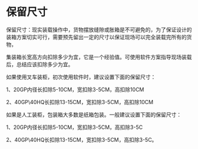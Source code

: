 # 保留尺寸

保留尺寸：现实装载操作中，货物摆放缝隙或胀箱是不可避免的，为了保证设计的装箱方案切实可行，需要预先留出一定的尺寸以保证现场可以完全装载完所有的货物，

集装箱长宽高方向扣除多少为宜，它是一个经验值。可使用软件方案指导现场装载后，总结应该扣除多少为宜。

如果使用叉车装柜，初次使用软件时，建议设置下面的保留尺寸：

1、20GP内径长扣除5-10CM，宽扣除3-5CM，高扣除10CM

2、40GP\40HQ长扣除13-15CM，宽扣除3-5CM，高扣除10CM

如果是人工装柜，包装箱大多数是纸箱包装。一般建议设置下面的保留尺寸：

1、20GP内径长扣除5-10CM，宽扣除3-5CM，高扣除3-5C

2、40GP\40HQ长扣除13-15CM，宽扣除3-5CM，高扣除3-5C。


